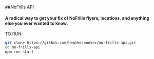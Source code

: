 ##NoFrills API
#### A radical way to get your fix of NoFrills flyers, locations, and anything else you ever wanted to know.

TO RUN:

```bash
git clone https://github.com/heatherbooker/no-frills-api.git
cd no-frills-api
npm run start
```
